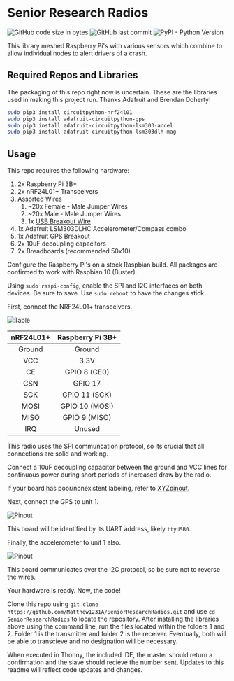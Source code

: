 # Senior Research Radios
![GitHub code size in bytes](https://img.shields.io/github/languages/code-size/Matthew1231A/SeniorResearchRadios?style=flat-square) ![GitHub last commit](https://img.shields.io/github/last-commit/Matthew1231A/SeniorResearchRadios?style=flat-square) ![PyPI - Python Version](https://img.shields.io/pypi/pyversions/adafruit-circuitpython-lsm303dlh-mag?style=flat-square)

This library meshed Raspberry Pi's with various sensors which combine to allow individual nodes to alert drivers of a crash.

## Required Repos and Libraries
The packaging of this repo right now is uncertain. These are the libraries used in making this project run. Thanks Adafruit and Brendan Doherty!

```bash
sudo pip3 install circuitpython-nrf24l01
sudo pip3 install adafruit-circuitpython-gps
sudo pip3 install adafruit-circuitpython-lsm303-accel
sudo pip3 install adafruit-circuitpython-lsm303dlh-mag
```

## Usage

This repo requires the following hardware:
1. 2x Raspberry Pi 3B+
2. 2x nRF24L01+ Transceivers
3. Assorted Wires
    1. ~20x Female - Male Jumper Wires
    2. ~20x Male - Male Jumper Wires
    3. 1x [USB Breakout Wire](https://www.adafruit.com/product/954)
4. 1x Adafruit LSM303DLHC Accelerometer/Compass combo
5. 1x Adafruit GPS Breakout
6. 2x 10uF decoupling capacitors
7. 2x Breadboards (recommended 50x10)

Configure the Raspberry Pi's on a stock Raspbian build. All packages are confirmed to work with Raspbian 10 (Buster). 

Using `sudo raspi-config`, enable the SPI and I2C interfaces on both devices. Be sure to save. Use `sudo reboot` to have the changes stick. 

First, connect the NRF24L01+ transceivers. 

![Table](https://circuitdigest.com/sites/default/files/inlineimages/u/nRF24L01-RF-Module.png)

| nRF24L01+ | Raspberry Pi 3B+ |
|:---------:|:----------------:|
|   Ground  |      Ground      |
|    VCC    |       3.3V       |
|     CE    |   GPIO 8 (CE0)   |
|    CSN    |      GPIO 17     |
|    SCK    |   GPIO 11 (SCK)  |
|    MOSI   |  GPIO 10 (MOSI)  |
|    MISO   |   GPIO 9 (MISO)  |
|    IRQ    |      Unused      |

This radio uses the SPI communcation protocol, so its crucial that all connections are solid and working.

Connect a 10uF decoupling capacitor between the ground and VCC lines for continuous power during short periods of increased draw by the radio. 

If your board has poor/nonexistent labeling, refer to [XYZpinout](https://pinout.xyz).

Next, connect the GPS to unit 1.

![Pinout](https://cdn-learn.adafruit.com/assets/assets/000/062/854/medium640/adafruit_products_sensors_usbgps_bb_narrow.png?1538431002)

This board will be identified by its UART address, likely `ttyUSB0`.

Finally, the accelerometer to unit 1 also. 

![Pinout](https://cdn-learn.adafruit.com/assets/assets/000/083/212/medium640/robotics___cnc_lsm303dlh_rpi_bb.jpg?1572379494)

This board communicates over the I2C protocol, so be sure not to reverse the wires. 

Your hardware is ready. Now, the code!

Clone this repo using `git clone https://github.com/Matthew1231A/SeniorResearchRadios.git` and use `cd SeniorResearchRadios` to locate the repository. After installing the libraries above using the command line, run the files located within the folders 1 and 2. Folder 1 is the transmitter and folder 2 is the receiver. Eventually, both will be able to transcieve and no designation will be necessary.

When executed in Thonny, the included IDE, the master should return a confirmation and the slave should recieve the number sent. Updates to this readme will reflect code updates and changes.
